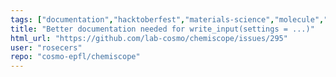 ```yaml
---
tags: ["documentation","hacktoberfest","materials-science","molecule","visualization","web"]
title: "Better documentation needed for write_input(settings = ...)"
html_url: "https://github.com/lab-cosmo/chemiscope/issues/295"
user: "rosecers"
repo: "cosmo-epfl/chemiscope"
---
```


